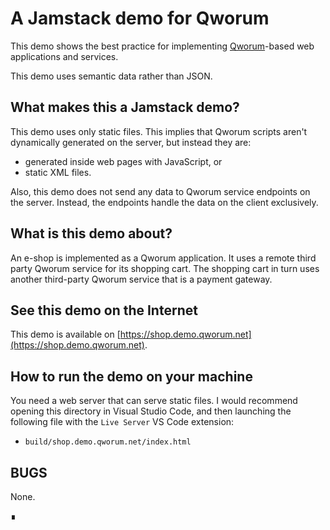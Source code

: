 # A Jamstack demo for Qworum

This demo shows the best practice for implementing [Qworum](https://qworum.net)-based web applications and services.

This demo uses semantic data rather than JSON.

## What makes this a Jamstack demo?

This demo uses only static files. This implies that Qworum scripts aren't dynamically generated on the server, but instead they are:

- generated inside web pages with JavaScript, or
- static XML files.

Also, this demo does not send any data to Qworum service endpoints on the server. Instead, the endpoints handle the data on the client exclusively.

## What is this demo about?

An e-shop is implemented as a Qworum application. It uses a remote third party Qworum service for its shopping cart. The shopping cart in turn uses another third-party Qworum service that is a payment gateway.

## See this demo on the Internet

This demo is available on [https://shop.demo.qworum.net](https://shop.demo.qworum.net).

## How to run the demo on your machine

You need a web server that can serve static files. I would recommend opening this directory in Visual Studio Code,
and then launching the following file with the `Live Server` VS Code extension:

- `build/shop.demo.qworum.net/index.html`

## BUGS

None.

∎
